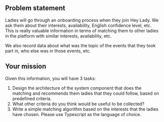 ## Problem statement
Ladies will go through an onboarding process when they join Hey Lady. We ask them about their interests, availability, English confidence level, etc. This is really valuable information in terms of matching them to other ladies in the platform with similar interests, availability, etc. 

We also record data about what was the topic of the events that they took part in, who else was in those events, etc. 

## Your mission
Given this information, you will have 3 tasks:
1. Design the architecture of the system component that does the matching and recommends them ladies that they could follow, based on predefined criteria.
2. What other criteria do you think would be useful to be collected?
3. Write a simple matching algorithm based on the interests that the ladies have chosen. Please use Typescript as the language of choice.

